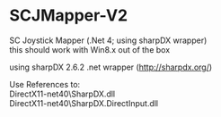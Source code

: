 SCJMapper-V2
============

SC Joystick Mapper  (.Net 4; using sharpDX wrapper)<br>
this should work with Win8.x out of the box


using sharpDX 2.6.2 .net wrapper  (http://sharpdx.org/)

Use References to:<br>
DirectX11-net40\SharpDX.dll<br>
DirectX11-net40\SharpDX.DirectInput.dll<br>


